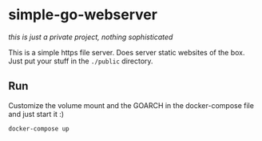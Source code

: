 # simple-go-webserver

*this is just a private project, nothing sophisticated*

This is a simple https file server.
Does server static websites of the box.
Just put your stuff in the `./public` directory.

## Run

Customize the volume mount and the GOARCH in the docker-compose file and just start it :)

```bash
docker-compose up
```
